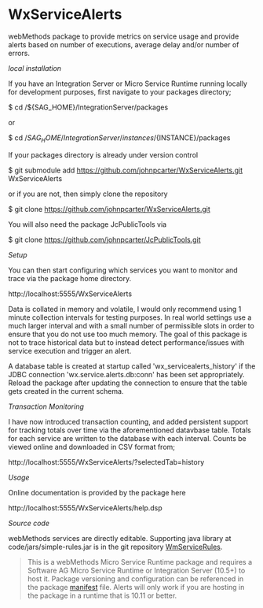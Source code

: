 # WxServiceAlerts

webMethods package to provide metrics on service usage and provide alerts based on number of executions, average delay and/or number of errors.

*local installation*

If you have an Integration Server or Micro Service Runtime running locally for development purposes, first navigate to your packages directory;

$ cd /${SAG_HOME}/IntegrationServer/packages

or

$ cd /${SAG_HOME}/IntegrationServer/instances/${INSTANCE}/packages

If your packages directory is already under version control

$ git submodule add https://github.com/johnpcarter/WxServiceAlerts.git WxServiceAlerts

or if you are not, then simply clone the repository

$ git clone https://github.com/johnpcarter/WxServiceAlerts.git

You will also need the package JcPublicTools via

$ git clone https://github.com/johnpcarter/JcPublicTools.git

*Setup*

You can then start configuring which services you want to monitor and trace via the package home directory.

http://localhost:5555/WxServiceAlerts

Data is collated in memory and volatile, I would only recommend using 1 minute collection intervals for testing purposes. In real world settings use a much larger interval and with a small number of permissible slots in order to ensure that you do not use too much memory. The goal of this package is not to trace historical data but to instead detect performance/issues with service execution and trigger an alert.

A database table is created at startup called 'wx_servicealerts_history' if the JDBC connection 'wx.service.alerts.db:conn' has been set appropriately. Reload the package after updating the connection to ensure that the table gets created in the current schema.

*Transaction Monitoring*

I have now introduced transaction counting, and added persistent support for tracking totals over time via the aforementioned datavbase table. Totals for each service are written to the database with each interval. Counts be viewed online and downloaded in CSV format from;

http://localhost:5555/WxServiceAlerts/?selectedTab=history

*Usage*

Online documentation is provided by the package here

http://localhost:5555/WxServiceAlerts/help.dsp

*Source code*

webMethods services are directly editable. Supporting java library at code/jars/simple-rules.jar is in the
git repository [WmServiceRules](https://github.com/johnpcarter/WmServiceRules).

> This is a webMethods Micro Service Runtime package and requires a Software AG Micro Service Runtime or Integration Server (10.5+) to host it. Package versioning and configuration can be referenced in the package [manifest](./manifest.v3)  file. Alerts will only work if you are hosting in the package in a runtime that is 10.11 or better.

